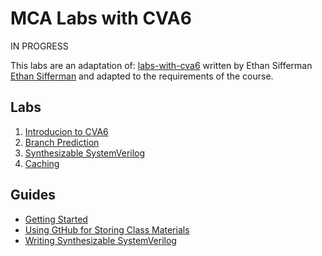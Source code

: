 
# MCA Labs with CVA6

IN PROGRESS

This labs are an adaptation of: [labs-with-cva6](https://github.com/sifferman/labs-with-cva6) written by Ethan Sifferman [Ethan Sifferman](https://github.com/sifferman) and adapted to the requirements of the course.

## Labs

1. [Introducion to CVA6](./labs/intro.md)
2. [Branch Prediction](./labs/branch-prediction.md)
3. [Synthesizable SystemVerilog](./labs/sv.md)
4. [Caching](./labs/caching.md)

## Guides

* [Getting Started](./guides/getting-started.md)
* [Using GtHub for Storing Class Materials](./guides/your-own-repo.md)
* [Writing Synthesizable SystemVerilog](./guides/synthesis.md)

